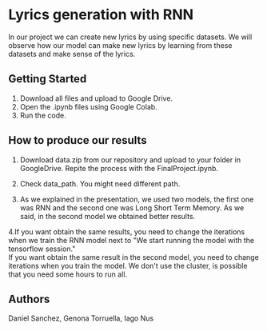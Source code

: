 # Lyrics generation with RNN

In our project we can create new lyrics by using specific datasets. We will observe how our model can make new lyrics by learning from these datasets and make sense of the lyrics.

## Getting Started
1. Download all files and upload to Google Drive.
2. Open the .ipynb files using Google Colab.
3. Run the code.

## How to produce our results
1. Download data.zip from our repository and upload to your folder in GoogleDrive. Repite the process with the FinalProject.ipynb.

2. Check data_path. You might need different path.

3. As we explained in the presentation, we used two models, the first one was RNN and the second one was Long Short Term Memory. As we said, in the second model we obtained better results. 

4.If you want obtain the same results, you need to change the iterations when we train the RNN model next to "We start running the model with the tensorflow session."  
If you want obtain the same result in the second model, you need to change iterations when you train the model. We don't use the cluster, is possible that you need some hours to run all. 

## Authors
Daniel Sanchez, Genona Torruella, Iago Nus




